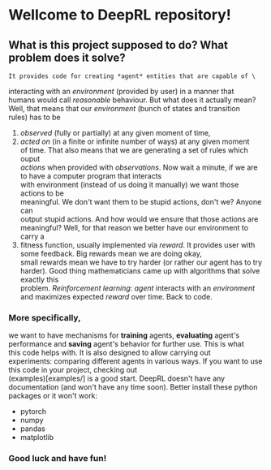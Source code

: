 # Wellcome to DeepRL repository!
## What is this project supposed to do? What problem does it solve?
	It provides code for creating *agent* entities that are capable of \
interacting with an *environment* (provided by user) in a manner that \
humans would call *reasonable* behaviour. But what does it actually mean?
Well, that means that our *environment* (bunch of states and transition \
rules) has to be
1) *observed* (fully or partially) at any given moment of time,
2) *acted on* (in a finite or infinite number of ways) at any given moment \
of time.
That also means that we are generating a set of rules which ouput \
*actions* when provided with *observations*.
	Now wait a minute, if we are to have a computer program that interacts \
with environment (instead of us doing it manually) we want those actions to be \
meaningful. We don't want them to be stupid actions, don't we? Anyone can \
output stupid actions. And how would we ensure that those actions are \
meaningful? Well, for that reason we better have our environment to carry a
3) fitness function, usually implemented via *reward*.
It provides user with some feedback. Big rewards mean we are doing okay, \
small rewards mean we have to try harder (or rather our agent has to try \
harder).
	Good thing mathematicians came up with algorithms that solve exactly this \
problem. *Reinforcement learning*: *agent* interacts with an *environment* \
and maximizes expected *reward* over time.
Back to code.
### More specifically,
we want to have mechanisms for **training** agents, **evaluating** agent's \
performance and **saving** agent's behavior for further use. This is what \
this code helps with. It is also designed to allow carrying out \
experiments: comparing different agents in various ways.
	If you want to use this code in your project, checking out \
(examples)[examples/] is a good start. DeepRL doesn't have any \
documentation (and won't have any time soon).
	Better install these python packages or it won't work:
- pytorch
- numpy
- pandas
- matplotlib

### Good luck and have fun!
